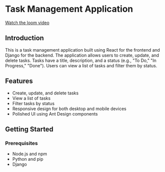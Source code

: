 # Task Management Application

[Watch the loom video]([https://www.loom.com/share/7d5045f06ef14c6d87cfeb2aa662263d?sid=c4744ddf-c40d-4564-ae34-470857448cd6]) <!-- Add the actual video link here -->

## Introduction

This is a task management application built using React for the frontend and Django for the backend. The application allows users to create, update, and delete tasks. Tasks have a title, description, and a status (e.g., "To Do," "In Progress," "Done"). Users can view a list of tasks and filter them by status.

## Features

- Create, update, and delete tasks
- View a list of tasks
- Filter tasks by status
- Responsive design for both desktop and mobile devices
- Polished UI using Ant Design components

## Getting Started

### Prerequisites

- Node.js and npm
- Python and pip
- Django
